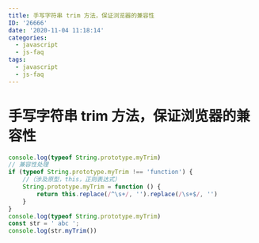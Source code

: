 ```yaml
---
title: 手写字符串 trim 方法，保证浏览器的兼容性
ID: '26666'
date: '2020-11-04 11:18:14'
categories:
  - javascript
  - js-faq
tags:
  - javascript
  - js-faq
---
```


# 手写字符串 trim 方法，保证浏览器的兼容性

``` js 
console.log(typeof String.prototype.myTrim)
// 兼容性处理
if (typeof String.prototype.myTrim !== 'function') {
    //（涉及原型，this，正则表达式）
    String.prototype.myTrim = function () {
        return this.replace(/^\s+/, '').replace(/\s+$/, '')
    }
}
console.log(typeof String.prototype.myTrim)
const str = ' abc ';
console.log(str.myTrim())
```
 
 
 
 
 
 
 
 
 
 
 
 
 
 
 
 
 
 
 
 
 
 
 
 
 
